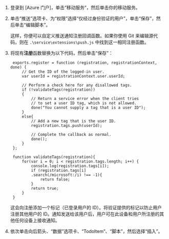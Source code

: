 
1. 登录到 [Azure 门户]，单击“移动服务”，然后单击你的移动服务。

2. 单击“推送”选项卡、为“权限”选择“仅经过身份验证的用户”，单击“保存”，然后单击“编辑脚本”。
	
	这样，你便可以自定义推送通知注册回调函数。如果你使用 Git 来编辑源代码，则在 `.\service\extensions\push.js` 中找到这一相同注册函数。

3. 将现有**注册**函数替换为以下代码，然后单击“保存”：

		exports.register = function (registration, registrationContext, done) {   
		    // Get the ID of the logged-in user.
			var userId = registrationContext.user.userId;    
		    
			// Perform a check here for any disallowed tags.
			if (!validateTags(registration))
			{
				// Return a service error when the client tries 
		        // to set a user ID tag, which is not allowed.		
				done("You cannot supply a tag that is a user ID");		
			}
			else{
				// Add a new tag that is the user ID.
				registration.tags.push(userId);
				
				// Complete the callback as normal.
				done();
			}
		};
		
		function validateTags(registration){
		    for(var i = 0; i < registration.tags.length; i++) { 
		        console.log(registration.tags[i]);           
				if (registration.tags[i]
				.search(/microsoft:/i) !== -1){
					return false;
				}
				return true;
			}
		}

	这会向注册添加一个标记（已登录用户的 ID）。将验证提供的标记以防止用户注册其他用户的 ID。通知发送给该用户后，用户可在此设备和用户所注册的其他任何设备上接收通知。

4. 依次单击向后箭头、“数据”选项卡、“TodoItem”、“脚本”，然后选择“插入”。

<!---HONumber=74-->